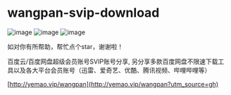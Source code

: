 # wangpan-svip-download

![image](https://img.shields.io/badge/build-passing-brightgreen)
![image](https://img.shields.io/badge/license-MIT-blue)
![image](https://img.shields.io/badge/stars-%E2%98%85%E2%98%85%E2%98%85%E2%98%85%E2%98%85-brightgreen)  

如对你有所帮助，帮忙点个star，谢谢啦！

百度云/百度网盘超级会员账号SVIP账号分享, 另分享多款百度网盘不限速下载工具以及各大平台会员账号（迅雷、爱奇艺、优酷、腾讯视频、哔哩哔哩等）

[http://yemao.vip/wangpan](http://yemao.vip/wangpan?utm_source=gh)
